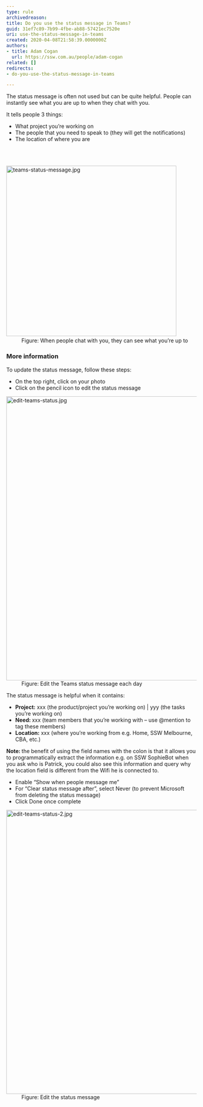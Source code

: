 ```yaml
---
type: rule
archivedreason: 
title: Do you use the status message in Teams?
guid: 31ef7c89-7b99-4fbe-ab88-57421ec7520e
uri: use-the-status-message-in-teams
created: 2020-04-08T21:58:39.0000000Z
authors:
- title: Adam Cogan
  url: https://ssw.com.au/people/adam-cogan
related: []
redirects:
- do-you-use-the-status-message-in-teams

---
```



<p class="ssw15-rteElement-P">The status message is often not used but can be quite helpful. People can instantly see what you are up to when they chat with you.&#160;​​<br></p><p class="ssw15-rteElement-P">It tells people 3 things&#58;​<br></p><ul><li>What project you’re working on</li><li>The people that you need to speak to (they will get the notifications)</li><li>The location of where you are​</li></ul>
<br><excerpt class='endintro'></excerpt><br>
<dl class="image"><dt><img src="/PublishingImages/teams-status-message.jpg" alt="teams-status-message.jpg" style="width&#58;450px;" />​</dt><dd>Figure&#58; When people chat with you, they can see what you’re up to</dd></dl><h3 class="ssw15-rteElement-H3">More information​<br></h3><p class="ssw15-rteElement-P">To update the status message, follow these steps&#58;​​​<br></p><ul><li>On the top right, click on your photo</li><li>Click on the pencil icon to edit the status message​<br></li></ul><dl class="image"><dt><img src="/PublishingImages/edit-teams-status.jpg" alt="edit-teams-status.jpg" style="width&#58;750px;" /></dt><dd>Figure&#58; Edit the Teams status message each day</dd></dl><p class="ssw15-rteElement-P">The status message is helpful when it contains&#58;&#160;​<br></p><ul><li>
         <b>Project&#58;</b> xxx (the product/project you’re working on) | yyy (the tasks you’re working on)</li><li>
         <b>Need&#58; </b>xxx (team members that you’re working with – use @mention to tag these members)</li><li>
         <b>Location&#58;</b> xxx (where you’re working from e.g. Home, SSW Melbourne, CBA, etc.)&#160;</li></ul>
   <b>Note&#58; </b>the benefit of using the field names with the colon is that it allows you to programmatically extract the information e.g. on SSW SophieBot when you ask who is Patrick, you could also see this information and query why the location field is different from the Wifi he is connected to.<br>
   <ul><li>Enable “Show when people message me”</li><li>For “Clear status message after”, select Never (to prevent Microsoft from deleting the status message)</li><li>Click Done once complete<br></li></ul><dl class="image"><dt><img src="/PublishingImages/edit-teams-status-2.jpg" alt="edit-teams-status-2.jpg" style="width&#58;750px;" /></dt><dd>Figure&#58; Edit the status message<span style="color&#58;#444444;">​</span></dd></dl>


